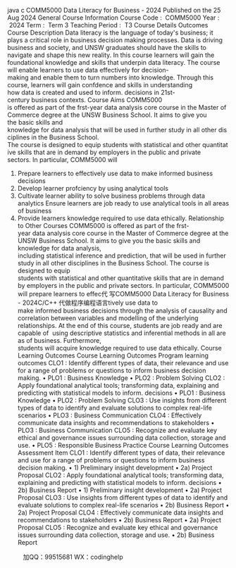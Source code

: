 java c
COMM5000 Data Literacy for Business - 2024 
Published on the 25 Aug 2024
General Course Information
Course Code :  COMM5000 Year :  2024
Term :  Term 3
Teaching Period :  T3
Course Details  Outcomes 
Course Description 
Data literacy is the language of today's business; it plays a critical role in business decision making processes. Data is driving business and society, and UNSW graduates should have the skills to navigate and shape this new reality. In this course learners will gain the foundational knowledge and skills that underpin data literacy. The course will enable learners to use data effectively for decision-making and enable them to turn numbers into knowledge. Through this course, learners will gain confdence and skills in understanding how data is created and used to inform. decisions in 21st-century business contexts.
Course Aims 
COMM5000 is offered as part of the frst-year data analysis core course in the Master of Commerce degree at the UNSW Business School. It aims to give you the basic skills and knowledge for data analysis that will be used in further study in all other disciplines in the Business School. The course is designed to equip students with statistical and other quantitative skills that are in demand by employers in the public and private sectors. In particular, COMM5000 will 
1. Prepare learners to effectively use data to make informed business decisions
2. Develop learner profciency by using analytical tools
3. Cultivate learner ability to solve business problems through data analytics Ensure learners are job ready to use analytical tools in all areas of business
4. Provide learners knowledge required to use data ethically.
Relationship to Other Courses 
COMM5000 is offered as part of the frst-year data analysis core course in the Master of Commerce degree at the UNSW Business School. It aims to give you the basic skills and knowledge for data analysis, including statistical inference and prediction, that will be used in further study in all other disciplines in the Business School. The course is designed to equip students with statistical and other quantitative skills that are in demand by employers in the public and private sectors. 
In particular, COMM5000 will prepare learners to effec代 写COMM5000 Data Literacy for  Business - 2024C/C++
代做程序编程语言tively use data to make informed business decisions through the analysis of causality and correlation between variables and modelling of the underlying relationships. At the end of this course, students are job ready and are capable of  using descriptive statistics and inferential methods in all areas of business. Furthermore, students will acquire knowledge required to use data ethically.
Course Learning Outcomes 
Course Learning Outcomes 
Program learning outcomes 
CLO1 : Identify different types of data, their relevance and use for a range of problems or questions to inform business decision making. 
• PLO1 : Business Knowledge 
• PLO2 : Problem Solving 
CLO2 : Apply foundational analytical tools; 
transforming data, explaining and predicting with statistical models to inform. decisions 
• PLO1 : Business Knowledge 
• PLO2 : Problem Solving CLO3 : Use insights from different types of data to identify and evaluate solutions to complex real-life scenarios 
• PLO3 : Business Communication 
CLO4 : Effectively communicate data insights and recommendations to stakeholders 
• PLO3 : Business Communication CLO5 : Recognize and evaluate key ethical and governance issues surrounding data collection, storage and use. 
• PLO5 : Responsible Business Practice 
Course Learning Outcomes 
Assessment Item 
CLO1 : Identify different types of data, their relevance and use for a range of problems or questions to inform business decision 
making. 
• 1) Preliminary insight development 
• 2a) Project Proposal 
CLO2 : Apply foundational analytical tools; transforming data, explaining and predicting with statistical models to inform. decisions 
• 2b) Business Report 
• 1) Preliminary insight development 
• 2a) Project Proposal 
CLO3 : Use insights from different types of data to identify and evaluate solutions to complex real-life scenarios 
• 2b) Business Report 
• 2a) Project Proposal 
CLO4 : Effectively communicate data insights and recommendations to stakeholders 
• 2b) Business Report 
• 2a) Project Proposal 
CLO5 : Recognize and evaluate key ethical and 
governance issues surrounding data collection, storage and use. 
• 2b) Business Report 



         
加QQ：99515681  WX：codinghelp
